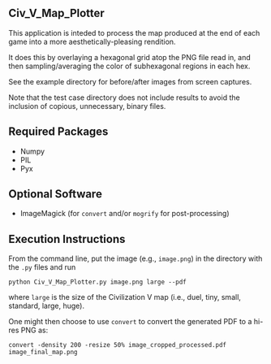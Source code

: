 Civ_V_Map_Plotter
-----------------

This application is inteded to process the map produced at the end of each game
into a more aesthetically-pleasing rendition.

It does this by overlaying a hexagonal grid atop the PNG file read in, and then
sampling/averaging the color of subhexagonal regions in each hex.

See the example directory for before/after images from screen captures.

Note that the test case directory does not include results to avoid the
inclusion of copious, unnecessary, binary files.

Required Packages
-----------------

* Numpy
* PIL
* Pyx

Optional Software
-----------------

* ImageMagick (for `convert` and/or `mogrify` for post-processing)

Execution Instructions
----------------------

From the command line, put the image (e.g., `image.png`) in the directory with
the `.py` files and run

`python Civ_V_Map_Plotter.py image.png large --pdf`

where `large` is the size of the Civilization V map (i.e., duel, tiny, small,
standard, large, huge).

One might then choose to use `convert` to convert the generated PDF to a hi-res
PNG as:

`convert -density 200 -resize 50% image_cropped_processed.pdf image_final_map.png`
